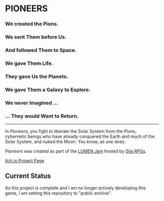 # PIONEERS

### We created the Pions.

### We sent Them before Us.

### And followed Them to Space.

### We gave Them Life.

### They gave Us the Planets.

### We gave Them a Galaxy to Explore.

### We never Imagined ...

### ... They would Want to Return.

------------------------------------------------------------------------------

In *Pioneers*, you fight to liberate the Solar System from the Pions,
cybernetic beings who have already conquered the Earth and much of the
Solar System, and nuked the Moon. You know, as one does.

*Pioneers* was created as part of the [LUMEN Jam](https://itch.io/jam/lumen-jam)
hosted by [Gila RPGs](https://gilarpgs.itch.io/).

[itch.io Project Page](https://spindriftgames.itch.io/pioneers)

## Current Status

As this project is complete and I am no longer actively developing this game, I am setting this
repository to "public archive".
